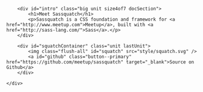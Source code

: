 <div class="docStripe--red padding-top inverted">
	<div class="docBounds line flush--bottom">

		<div id="intro" class="big unit size4of7 docSection">
			<h1>Meet Sassquatch</h1>
			<p>Sassquatch is a CSS foundation and framework for <a href="http://www.meetup.com">Meetup</a>, built with <a href="http://sass-lang.com/">Sass</a>.</p>
		</div>

		<div id="squatchContainer" class="unit lastUnit">
			<img class="flush-all" id="squatch" src="style/squatch.svg" />
			<a id="github" class="button--primary" href="https://github.com/meetup/sassquatch" target="_blank">Source on Github</a>
		</div>

	</div>
</div>
